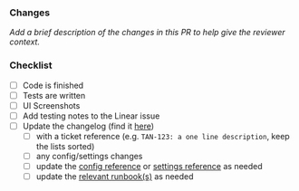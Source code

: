### Changes

_Add a brief description of the changes in this PR to help give the reviewer context._

### Checklist

- [ ] Code is finished
- [ ] Tests are written
- [ ] UI Screenshots
- [ ] Add testing notes to the Linear issue
- [ ] Update the changelog (find it [here](https://github.com/beyondessential/tamanu/pulls?q=is%3Apr+is%3Aopen+release+in%3Atitle))
  - [ ] with a ticket reference (e.g. `TAN-123: a one line description`, keep the lists sorted)
  - [ ] any config/settings changes
  - [ ] update the [config reference](https://beyond-essential.slab.com/posts/reference-config-file-0c70ukly) or [settings reference](https://beyond-essential.slab.com/posts/reference-settings-0blw1x2q) as needed
  - [ ] update the [relevant runbook(s)](https://beyond-essential.slab.com/topics/runbooks-bs04ml6c) as needed
